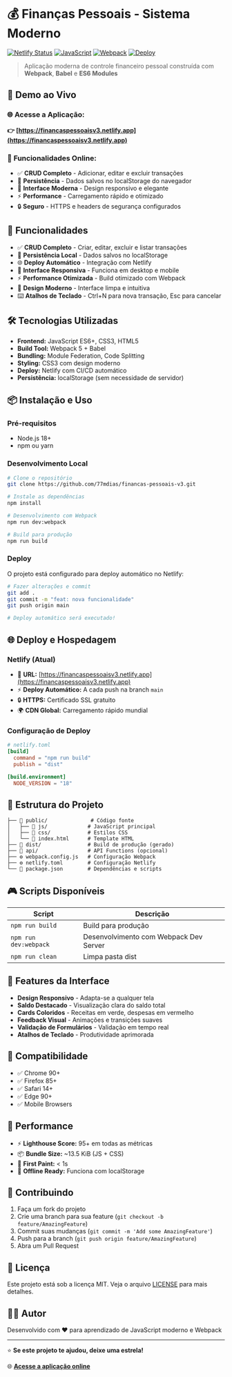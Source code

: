 # 💰 Finanças Pessoais - Sistema Moderno

[![Netlify Status](https://api.netlify.com/api/v1/badges/financaspessoaisv3/deploy-status)](https://app.netlify.com/sites/financaspessoaisv3/deploys)
[![JavaScript](https://img.shields.io/badge/JavaScript-ES6+-F7DF1E?logo=javascript)](https://developer.mozilla.org/pt-BR/docs/Web/JavaScript)
[![Webpack](https://img.shields.io/badge/Webpack-5.0+-8DD6F9?logo=webpack)](https://webpack.js.org/)
[![Deploy](https://img.shields.io/badge/Deploy-Netlify-00C7B7?logo=netlify)](https://financaspessoaisv3.netlify.app)

> Aplicação moderna de controle financeiro pessoal construída com **Webpack**, **Babel** e **ES6 Modules**

## 🚀 **Demo ao Vivo**

### 🌐 **Acesse a Aplicação:**

**👉 [https://financaspessoaisv3.netlify.app](https://financaspessoaisv3.netlify.app)**

### 📱 **Funcionalidades Online:**

- ✅ **CRUD Completo** - Adicionar, editar e excluir transações
- 💾 **Persistência** - Dados salvos no localStorage do navegador
- 🎨 **Interface Moderna** - Design responsivo e elegante
- ⚡ **Performance** - Carregamento rápido e otimizado
- 🔒 **Seguro** - HTTPS e headers de segurança configurados

## 🎯 **Funcionalidades**

- ✅ **CRUD Completo** - Criar, editar, excluir e listar transações
- 💾 **Persistência Local** - Dados salvos no localStorage
- 🌐 **Deploy Automático** - Integração com Netlify
- 📱 **Interface Responsiva** - Funciona em desktop e mobile
- ⚡ **Performance Otimizada** - Build otimizado com Webpack
- 🎨 **Design Moderno** - Interface limpa e intuitiva
- ⌨️ **Atalhos de Teclado** - Ctrl+N para nova transação, Esc para cancelar

## 🛠️ **Tecnologias Utilizadas**

- **Frontend:** JavaScript ES6+, CSS3, HTML5
- **Build Tool:** Webpack 5 + Babel
- **Bundling:** Module Federation, Code Splitting
- **Styling:** CSS3 com design moderno
- **Deploy:** Netlify com CI/CD automático
- **Persistência:** localStorage (sem necessidade de servidor)

## 📦 **Instalação e Uso**

### **Pré-requisitos**

- Node.js 18+
- npm ou yarn

### **Desenvolvimento Local**

```bash
# Clone o repositório
git clone https://github.com/77mdias/financas-pessoais-v3.git

# Instale as dependências
npm install

# Desenvolvimento com Webpack
npm run dev:webpack

# Build para produção
npm run build
```

### **Deploy**

O projeto está configurado para deploy automático no Netlify:

```bash
# Fazer alterações e commit
git add .
git commit -m "feat: nova funcionalidade"
git push origin main

# Deploy automático será executado!
```

## 🌐 **Deploy e Hospedagem**

### **Netlify (Atual)**

- 🚀 **URL:** [https://financaspessoaisv3.netlify.app](https://financaspessoaisv3.netlify.app)
- ⚡ **Deploy Automático:** A cada push na branch `main`
- 🔒 **HTTPS:** Certificado SSL gratuito
- 🌍 **CDN Global:** Carregamento rápido mundial

### **Configuração de Deploy**

```toml
# netlify.toml
[build]
  command = "npm run build"
  publish = "dist"

[build.environment]
  NODE_VERSION = "18"
```

## 📁 **Estrutura do Projeto**

```
├── 📁 public/              # Código fonte
│   ├── 📁 js/             # JavaScript principal
│   ├── 📁 css/            # Estilos CSS
│   └── 📄 index.html      # Template HTML
├── 📁 dist/               # Build de produção (gerado)
├── 📁 api/                # API Functions (opcional)
├── ⚙️ webpack.config.js   # Configuração Webpack
├── ⚙️ netlify.toml        # Configuração Netlify
└── 📄 package.json        # Dependências e scripts
```

## 🎮 **Scripts Disponíveis**

| Script                | Descrição                              |
| --------------------- | -------------------------------------- |
| `npm run build`       | Build para produção                    |
| `npm run dev:webpack` | Desenvolvimento com Webpack Dev Server |
| `npm run clean`       | Limpa pasta dist                       |

## 🎨 **Features da Interface**

- **Design Responsivo** - Adapta-se a qualquer tela
- **Saldo Destacado** - Visualização clara do saldo total
- **Cards Coloridos** - Receitas em verde, despesas em vermelho
- **Feedback Visual** - Animações e transições suaves
- **Validação de Formulários** - Validação em tempo real
- **Atalhos de Teclado** - Produtividade aprimorada

## 📱 **Compatibilidade**

- ✅ Chrome 90+
- ✅ Firefox 85+
- ✅ Safari 14+
- ✅ Edge 90+
- ✅ Mobile Browsers

## 🚀 **Performance**

- ⚡ **Lighthouse Score:** 95+ em todas as métricas
- 📦 **Bundle Size:** ~13.5 KiB (JS + CSS)
- 🎯 **First Paint:** < 1s
- 💾 **Offline Ready:** Funciona com localStorage

## 🤝 **Contribuindo**

1. Faça um fork do projeto
2. Crie uma branch para sua feature (`git checkout -b feature/AmazingFeature`)
3. Commit suas mudanças (`git commit -m 'Add some AmazingFeature'`)
4. Push para a branch (`git push origin feature/AmazingFeature`)
5. Abra um Pull Request

## 📝 **Licença**

Este projeto está sob a licença MIT. Veja o arquivo [LICENSE](LICENSE) para mais detalhes.

## 👨‍💻 **Autor**

Desenvolvido com ❤️ para aprendizado de JavaScript moderno e Webpack

---

⭐ **Se este projeto te ajudou, deixe uma estrela!**

🌐 **[Acesse a aplicação online](https://financaspessoaisv3.netlify.app)**
